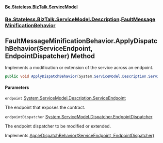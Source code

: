 #### [Be.Stateless.BizTalk.ServiceModel](README.md 'README')
### [Be.Stateless.BizTalk.ServiceModel.Description](Be.Stateless.BizTalk.ServiceModel.Description.md 'Be.Stateless.BizTalk.ServiceModel.Description').[FaultMessageMinificationBehavior](FaultMessageMinificationBehavior.md 'Be.Stateless.BizTalk.ServiceModel.Description.FaultMessageMinificationBehavior')

## FaultMessageMinificationBehavior.ApplyDispatchBehavior(ServiceEndpoint, EndpointDispatcher) Method

Implements a modification or extension of the service across an endpoint.

```csharp
public void ApplyDispatchBehavior(System.ServiceModel.Description.ServiceEndpoint endpoint, System.ServiceModel.Dispatcher.EndpointDispatcher endpointDispatcher);
```
#### Parameters

<a name='Be.Stateless.BizTalk.ServiceModel.Description.FaultMessageMinificationBehavior.ApplyDispatchBehavior(System.ServiceModel.Description.ServiceEndpoint,System.ServiceModel.Dispatcher.EndpointDispatcher).endpoint'></a>

`endpoint` [System.ServiceModel.Description.ServiceEndpoint](https://docs.microsoft.com/en-us/dotnet/api/System.ServiceModel.Description.ServiceEndpoint 'System.ServiceModel.Description.ServiceEndpoint')

The endpoint that exposes the contract.

<a name='Be.Stateless.BizTalk.ServiceModel.Description.FaultMessageMinificationBehavior.ApplyDispatchBehavior(System.ServiceModel.Description.ServiceEndpoint,System.ServiceModel.Dispatcher.EndpointDispatcher).endpointDispatcher'></a>

`endpointDispatcher` [System.ServiceModel.Dispatcher.EndpointDispatcher](https://docs.microsoft.com/en-us/dotnet/api/System.ServiceModel.Dispatcher.EndpointDispatcher 'System.ServiceModel.Dispatcher.EndpointDispatcher')

The endpoint dispatcher to be modified or extended.

Implements [ApplyDispatchBehavior(ServiceEndpoint, EndpointDispatcher)](https://docs.microsoft.com/en-us/dotnet/api/System.ServiceModel.Description.IEndpointBehavior.ApplyDispatchBehavior#System_ServiceModel_Description_IEndpointBehavior_ApplyDispatchBehavior_System_ServiceModel_Description_ServiceEndpoint,System_ServiceModel_Dispatcher_EndpointDispatcher_ 'System.ServiceModel.Description.IEndpointBehavior.ApplyDispatchBehavior(System.ServiceModel.Description.ServiceEndpoint,System.ServiceModel.Dispatcher.EndpointDispatcher)')